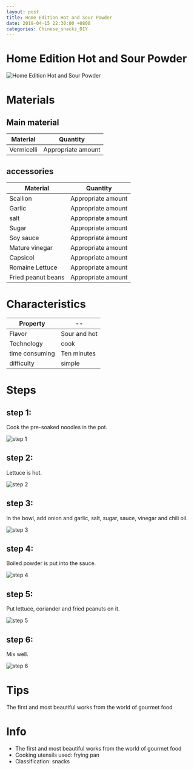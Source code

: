 ```yaml
---
layout: post
title: Home Edition Hot and Sour Powder
date: 2019-04-15 22:30:00 +0800
categories: Chinese_snacks_DIY
---
```


# Home Edition Hot and Sour Powder

![Home Edition Hot and Sour Powder]({{site.baseurl}}/img/400102/400102.jpg)

# Materials


## Main material

Material|Quantity
--|--
Vermicelli|Appropriate amount

## accessories

Material|Quantity
--|--
Scallion|Appropriate amount
Garlic|Appropriate amount
salt|Appropriate amount
Sugar|Appropriate amount
Soy sauce|Appropriate amount
Mature vinegar|Appropriate amount
Capsicol|Appropriate amount
Romaine Lettuce|Appropriate amount
Fried peanut beans|Appropriate amount

# Characteristics

Property|--
--|--
Flavor|Sour and hot
Technology|cook
time consuming|Ten minutes
difficulty|simple

# Steps

## step 1:

Cook the pre-soaked noodles in the pot.

![step 1]({{site.baseurl}}/img/400102/1.jpg)

## step 2:

Lettuce is hot.

![step 2]({{site.baseurl}}/img/400102/2.jpg)

## step 3:

In the bowl, add onion and garlic, salt, sugar, sauce, vinegar and chili oil.

![step 3]({{site.baseurl}}/img/400102/3.jpg)

## step 4:

Boiled powder is put into the sauce.

![step 4]({{site.baseurl}}/img/400102/4.jpg)

## step 5:

Put lettuce, coriander and fried peanuts on it.

![step 5]({{site.baseurl}}/img/400102/5.jpg)

## step 6:

Mix well.

![step 6]({{site.baseurl}}/img/400102/6.jpg)

# Tips

The first and most beautiful works from the world of gourmet food

# Info

- The first and most beautiful works from the world of gourmet food
- Cooking utensils used: frying pan
- Classification: snacks